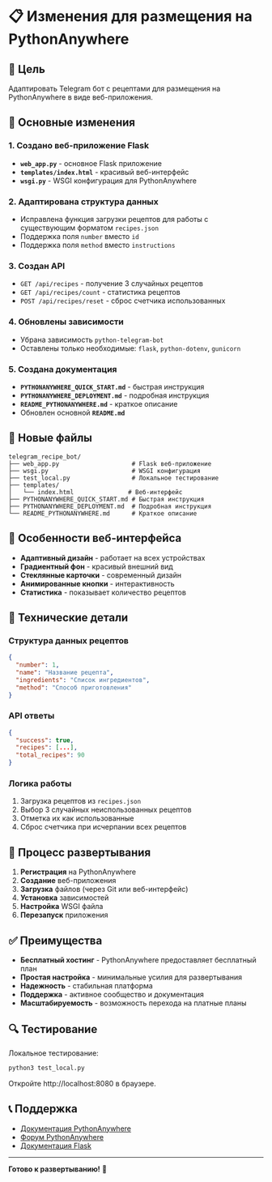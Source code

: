 # 📋 Изменения для размещения на PythonAnywhere

## 🎯 Цель
Адаптировать Telegram бот с рецептами для размещения на PythonAnywhere в виде веб-приложения.

## 🔄 Основные изменения

### 1. Создано веб-приложение Flask
- **`web_app.py`** - основное Flask приложение
- **`templates/index.html`** - красивый веб-интерфейс
- **`wsgi.py`** - WSGI конфигурация для PythonAnywhere

### 2. Адаптирована структура данных
- Исправлена функция загрузки рецептов для работы с существующим форматом `recipes.json`
- Поддержка поля `number` вместо `id`
- Поддержка поля `method` вместо `instructions`

### 3. Создан API
- `GET /api/recipes` - получение 3 случайных рецептов
- `GET /api/recipes/count` - статистика рецептов
- `POST /api/recipes/reset` - сброс счетчика использованных

### 4. Обновлены зависимости
- Убрана зависимость `python-telegram-bot`
- Оставлены только необходимые: `flask`, `python-dotenv`, `gunicorn`

### 5. Создана документация
- **`PYTHONANYWHERE_QUICK_START.md`** - быстрая инструкция
- **`PYTHONANYWHERE_DEPLOYMENT.md`** - подробная инструкция
- **`README_PYTHONANYWHERE.md`** - краткое описание
- Обновлен основной **`README.md`**

## 📁 Новые файлы

```
telegram_recipe_bot/
├── web_app.py                    # Flask веб-приложение
├── wsgi.py                       # WSGI конфигурация
├── test_local.py                 # Локальное тестирование
├── templates/
│   └── index.html               # Веб-интерфейс
├── PYTHONANYWHERE_QUICK_START.md # Быстрая инструкция
├── PYTHONANYWHERE_DEPLOYMENT.md  # Подробная инструкция
└── README_PYTHONANYWHERE.md      # Краткое описание
```

## 🎨 Особенности веб-интерфейса

- **Адаптивный дизайн** - работает на всех устройствах
- **Градиентный фон** - красивый внешний вид
- **Стеклянные карточки** - современный дизайн
- **Анимированные кнопки** - интерактивность
- **Статистика** - показывает количество рецептов

## 🔧 Технические детали

### Структура данных рецептов
```json
{
  "number": 1,
  "name": "Название рецепта",
  "ingredients": "Список ингредиентов",
  "method": "Способ приготовления"
}
```

### API ответы
```json
{
  "success": true,
  "recipes": [...],
  "total_recipes": 90
}
```

### Логика работы
1. Загрузка рецептов из `recipes.json`
2. Выбор 3 случайных неиспользованных рецептов
3. Отметка их как использованные
4. Сброс счетчика при исчерпании всех рецептов

## 🚀 Процесс развертывания

1. **Регистрация** на PythonAnywhere
2. **Создание** веб-приложения
3. **Загрузка** файлов (через Git или веб-интерфейс)
4. **Установка** зависимостей
5. **Настройка** WSGI файла
6. **Перезапуск** приложения

## ✅ Преимущества

- **Бесплатный хостинг** - PythonAnywhere предоставляет бесплатный план
- **Простая настройка** - минимальные усилия для развертывания
- **Надежность** - стабильная платформа
- **Поддержка** - активное сообщество и документация
- **Масштабируемость** - возможность перехода на платные планы

## 🔍 Тестирование

Локальное тестирование:
```bash
python3 test_local.py
```

Откройте http://localhost:8080 в браузере.

## 📞 Поддержка

- [Документация PythonAnywhere](https://help.pythonanywhere.com/)
- [Форум PythonAnywhere](https://www.pythonanywhere.com/forums/)
- [Документация Flask](https://flask.palletsprojects.com/)

---

**Готово к развертыванию!** 🎉
